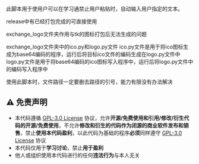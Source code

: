 
此脚本用于使用户可以在学习通禁止用户粘贴时，自动输入用户指定的文本。

release中有已经打包完成的可直接使用

exchange_logo文件夹作用与tk的图标打包后无法生成的问题

exchange_logo文件夹中的ico.py和logo.py文件
ico.py文件是用于将ico图标生成为base64编码的程序，运行后将目标ico文件的编码生成在logo.py文件中
logo.py文件是用于将base64编码的ico图标写入程序中，运行后将logo.py文件中的编码写入程序中



使用此脚本时，文件路径一定要删去路径的引号，能力有限没有办法解决

## :warning: 免责声明
- 本代码遵循 [GPL-3.0 License](https://github.com/SJYssr/Cx_text/main/LICENSE) 协议，允许**开源/免费使用和引用/修改/衍生代码的开源/免费使用**，不允许**修改和衍生的代码作为闭源的商业软件发布和销售**，禁止**使用本代码盈利**，以此代码为基础的程序**必须**同样遵守 [GPL-3.0 License](https://github.com/SJYssr/Cx_text/main/LICENSE) 协议
- 本代码仅用于**学习讨论**，禁止**用于盈利**
- 他人或组织使用本代码进行的任何**违法行为**与本人无关